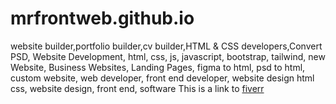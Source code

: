# mrfrontweb.github.io
website builder,portfolio builder,cv builder,HTML &amp; CSS developers,Convert PSD, Website Development, html, css, js, javascript, bootstrap, tailwind, new Website, Business Websites, Landing Pages, figma to html, psd to html, custom website, web developer, front end developer, website design html css, website design, front end, software
This is a link to [fiverr](https://github.com/](https://www.fiverr.com/mrfrontweb/fix-bugs-design-redesign-create-html-css-javascript-topnotch-responsive-websites)https://www.fiverr.com/mrfrontweb/fix-bugs-design-redesign-create-html-css-javascript-topnotch-responsive-websites)
